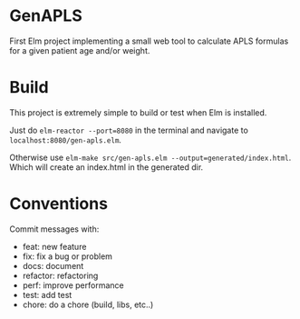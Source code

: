 # GenAPLS
First Elm project implementing a small web tool to calculate
APLS formulas for a given patient age and/or weight.

# Build
This project is extremely simple to build or test when Elm 
is installed. 

Just do `elm-reactor --port=8080` in the terminal and navigate to 
`localhost:8080/gen-apls.elm`.

Otherwise use `elm-make src/gen-apls.elm --output=generated/index.html`. 
Which will create an index.html in the generated dir.

# Conventions

Commit messages with:

- feat: new feature
- fix: fix a bug or problem
- docs: document
- refactor: refactoring
- perf: improve performance
- test: add test
- chore: do a chore (build, libs, etc..)
